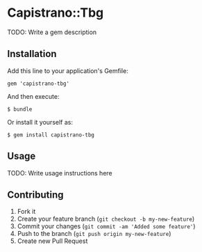 # Capistrano::Tbg

TODO: Write a gem description

## Installation

Add this line to your application's Gemfile:

    gem 'capistrano-tbg'

And then execute:

    $ bundle

Or install it yourself as:

    $ gem install capistrano-tbg

## Usage

TODO: Write usage instructions here

## Contributing

1. Fork it
2. Create your feature branch (`git checkout -b my-new-feature`)
3. Commit your changes (`git commit -am 'Added some feature'`)
4. Push to the branch (`git push origin my-new-feature`)
5. Create new Pull Request
